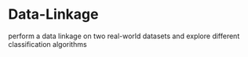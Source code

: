 # Data-Linkage
perform  a  data  linkage  on  two  real-world  datasets  and explore different classification algorithms 
